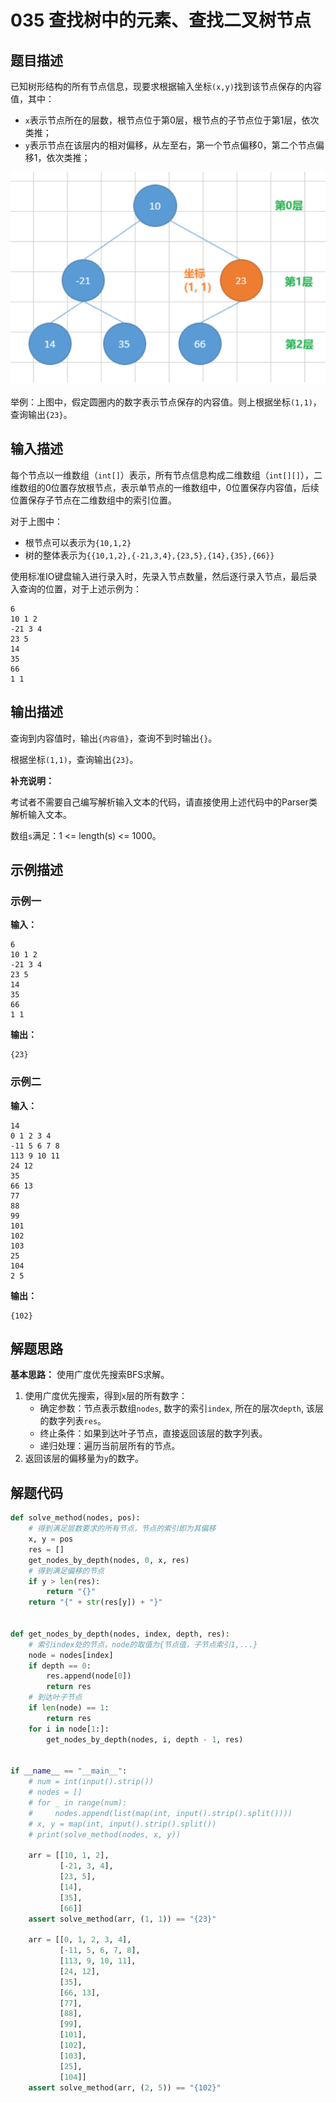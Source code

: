 # 035 查找树中的元素、查找二叉树节点

## 题目描述

已知树形结构的所有节点信息，现要求根据输入坐标`(x,y)`找到该节点保存的内容值，其中：
- `x`表示节点所在的层数，根节点位于第0层，根节点的子节点位于第1层，依次类推；
- `y`表示节点在该层内的相对偏移，从左至右，第一个节点偏移0，第二个节点偏移1，依次类推；

![035-001-sample-analysis](images/035-001-sample-analysis.png)

举例：上图中，假定圆圈内的数字表示节点保存的内容值。则上根据坐标`(1,1)`，查询输出`{23}`。


## 输入描述

每个节点以一维数组（`int[]`）表示，所有节点信息构成二维数组（`int[][]`），二维数组的0位置存放根节点，表示单节点的一维数组中，0位置保存内容值，后续位置保存子节点在二维数组中的索引位置。

对于上图中：
- 根节点可以表示为`{10,1,2}`
- 树的整体表示为`{{10,1,2},{-21,3,4},{23,5},{14},{35},{66}}` 

使用标准IO键盘输入进行录入时，先录入节点数量，然后逐行录入节点，最后录入查询的位置，对于上述示例为：
```text
6
10 1 2
-21 3 4
23 5
14
35
66
1 1
```

## 输出描述

查询到内容值时，输出`{内容值}`，查询不到时输出`{}`。

根据坐标`(1,1)`，查询输出`{23}`。

**补充说明：**

考试者不需要自己编写解析输入文本的代码，请直接使用上述代码中的Parser类解析输入文本。

数组`s`满足：1 <= length(s) <= 1000。

## 示例描述

### 示例一

**输入：**
```text
6
10 1 2
-21 3 4
23 5
14
35
66
1 1
```

**输出：**
```text
{23}
```

### 示例二

**输入：**
```text
14
0 1 2 3 4
-11 5 6 7 8
113 9 10 11
24 12
35
66 13
77
88
99
101
102
103
25
104
2 5
```

**输出：**
```text
{102}
```

## 解题思路

**基本思路：** 使用广度优先搜索BFS求解。

1. 使用广度优先搜索，得到`x`层的所有数字：
   - 确定参数：节点表示数组`nodes`, 数字的索引`index`, 所在的层次`depth`, 该层的数字列表`res`。
   - 终止条件：如果到达叶子节点，直接返回该层的数字列表。
   - 递归处理：遍历当前层所有的节点。
2. 返回该层的偏移量为`y`的数字。   

## 解题代码
```python
def solve_method(nodes, pos):
    # 得到满足层数要求的所有节点，节点的索引即为其偏移
    x, y = pos
    res = []
    get_nodes_by_depth(nodes, 0, x, res)
    # 得到满足偏移的节点
    if y > len(res):
        return "{}"
    return "{" + str(res[y]) + "}"


def get_nodes_by_depth(nodes, index, depth, res):
    # 索引index处的节点，node的取值为{节点值，子节点索引1,...}
    node = nodes[index]
    if depth == 0:
        res.append(node[0])
        return res
    # 到达叶子节点
    if len(node) == 1:
        return res
    for i in node[1:]:
        get_nodes_by_depth(nodes, i, depth - 1, res)


if __name__ == "__main__":
    # num = int(input().strip())
    # nodes = []
    # for _ in range(num):
    #     nodes.append(list(map(int, input().strip().split())))
    # x, y = map(int, input().strip().split())
    # print(solve_method(nodes, x, y))

    arr = [[10, 1, 2],
           [-21, 3, 4],
           [23, 5],
           [14],
           [35],
           [66]]
    assert solve_method(arr, (1, 1)) == "{23}"

    arr = [[0, 1, 2, 3, 4],
           [-11, 5, 6, 7, 8],
           [113, 9, 10, 11],
           [24, 12],
           [35],
           [66, 13],
           [77],
           [88],
           [99],
           [101],
           [102],
           [103],
           [25],
           [104]]
    assert solve_method(arr, (2, 5)) == "{102}"
```